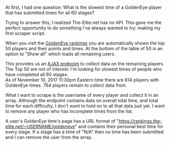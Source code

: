 At first, I had one question: What is the slowest time of a GoldenEye player that has submitted times for all 60 stages?

Trying to answer this, I realized The-Elite.net has no API. This gave me the perfect opportunity to do something I've always wanted to try: making my first scraper script.

When you visit the [GoldenEye rankings](https://rankings.the-elite.net/goldeneye) you are automatically shown the top 50 players and their points and times. At the bottom of the table of 50 is an option to "Show all" which loads all remaining users.

This provides us an [AJAX endpoint](https://rankings.the-elite.net/ajax/rankings/ge/post50/1510367957) to collect data on the remaining players. The Top 50 are not of interest: I'm looking for slowest times of people who have completed all 60 stages.  
As of November 10, 2017 11:30pm Eastern time there are 814 players with GoldenEye times. 764 players remain to collect data from.

What I want to scrape is the username of every player and collect it in an array. Although the endpoint contains data on overall total time, and total time for each difficulty, I don't want to hold on to all that data just yet. I want to remove any player who has incomplete times from the list.

A user's GoldenEye time's page has a URL format of "https://rankings.the-elite.net/~USERNAME/goldeneye" and contains their personal best time for every stage. If a stage has a time of "N/A" then no time has been submitted and I can remove the user from the array.
